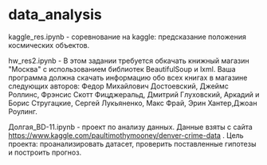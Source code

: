 # data_analysis


kaggle_res.ipynb - соревнование на kaggle: предсказание положения космических объектов.


hw_res2.ipynb - В этом задании требуется обкачать книжный магазин "Москва" с использованием библиотек BeautifulSoup и lxml. Ваша программа должна скачать информацию обо всех книгах в магазине следующих авторов: Федор Михайлович Достоевский, Джеймс Роллинс, Фрэнсис Скотт Фицджеральд, Дмитрий Глуховский, Аркадий и Борис Стругацкие, Сергей Лукьяненко, Макс Фрай, Эрин Хантер,Джоан Роулинг.


Долгая_BD-11.ipynb - проект по анализу данных. Данные взяты с сайта https://www.kaggle.com/paultimothymooney/denver-crime-data . Цель проекта: проанализировать датасет, проверить поставленные гипотезы и построить прогноз.
